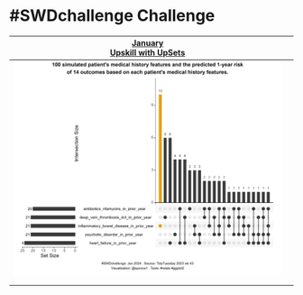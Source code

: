 # \#**SWDchallenge** Challenge

<!-- table header, followed by pictures link -->

| [January](https://github.com/poncest/SWDchallenge/tree/main/2024/01_Jan)[<br>](https://github.com/poncest/tidytuesday/tree/main/2023/Week_02)[Upskill with UpSets](https://github.com/poncest/SWDchallenge/tree/main/2024/01_Jan) |     |
|:------------------------------------------------:|:--------------------:|
|                                                                                                 ![](01_Jan/img/01_Jan.png "Jan")                                                                                                  |     |
|                                                                                                                                                                                                                                   |     |
|                                                                                                                                                                                                                                   |     |
